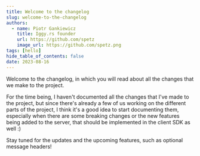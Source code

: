 ```yaml
---
title: Welcome to the changelog
slug: welcome-to-the-changelog
authors:
  - name: Piotr Gankiewicz
    title: Iggy.rs founder
    url: https://github.com/spetz
    image_url: https://github.com/spetz.png
tags: [hello]
hide_table_of_contents: false
date: 2023-08-16
---
```


Welcome to the changelog, in which you will read about all the changes that we make to the project.

<!--truncate-->

For the time being, I haven't documented all the changes that I've made to the project, but since there's already a few of us working on the different parts of the project, I think it's a good idea to start documenting them, especially when there are some breaking changes or the new features being added to the server, that should be implemented in the client SDK as well :)

Stay tuned for the updates and the upcoming features, such as optional message headers!